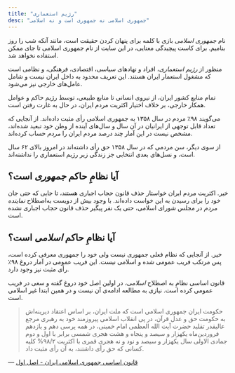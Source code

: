 ```yaml
---
title: "رژیم استعماری"
desc: "جمهوری اسلامی نه جمهوری است و نه اسلامی"
---
```


نام *جمهوری اسلامی* بازی با کلمه برای پنهان کردن حقیقت است، مانند آنکه شب را روز بنامیم. برای کاست پیچیدگی معنایی، در این سایت از نام جمهوری اسلامی تا جای ممکن استفاده نخواهد شد.

منظور از *رژیم استعماری*، افراد و نهادهای سیاسی، اقتصادی، فرهنگی، و نظامی است که مشغول استعمار ایران هستند. این تعریف محدود به داخل ایران نیست و شامل عامل‌های خارجی نیز می‌شود.

تمام منابع کشور ایران، از نیروی انسانی تا منابع طبیعی، توسط رژیم حاکم و عوامل همکار خارجی، بر خلاف اختیار اکثریت مردم ایران، در حال به غارت رفتن است.

می‌گویند ۹۸٪ مردم در سال ۱۳۵۸ به جمهوری اسلامی رأی مثبت داده‌اند. از آنجایی که تعداد قابل توجهی از ایرانیان در آن سال و سال‌های آینده از وطن خود تبعید شده‌اند، مشخص نیست در این آمار چند درصد مردم ایران را *مردم* حساب کرده‌اند.

از سوی دیگر، سن مردمی که در سال ۱۳۵۸ حق رأی داشته‌اند در امروز بالای ۶۲ سال است، و نسل‌های بعدی انتخابی جز زندگی زیر رژیم استعماری را نداشته‌اند.

## آیا نظامِ حاکم *جمهوری* است؟
خیر. اکثریت مردم ایران خواستار حذف قانون حجاب اجباری هستند، تا جایی که حتی جان خود را برای رسیدن به این خواست داده‌اند. با وجود بیش از دویست به‌اصطلاح *نماینده مردم* در مجلس شورای اسلامی، حتی یک نفر پیگیر حذف قانون حجاب اجباری نشده است.

## آیا نظامِ حاکم *اسلامی* است؟
خیر. از آنجایی که نظام فعلی جمهوری نیست ولی خود را جمهوری معرفی کرده است، پس مرتکب فریب عمومی شده و اسلامی نیست. این فریب عمومی در آمار دروغ ۹۸٪ رأی مثبت نیز وجود دارد.

قانون اساسی نظامِ به اصطلاح *اسلامی،* در اولین اصل خود دروغ گفته و سعی در فریب عمومی کرده است. نیازی به مطالعه ادامه‌ی آن نیست و در همین ابتدا غیر اسلامی است.

> حكومت ایران جمهوری اسلامی است كه ملت ایران، بر اساس اعتقاد دیرینه‏‌اش به حكومت حق و عدل قرآن، در پی انقلاب اسلامی پیروزمند خود به رهبری مرجع عالی‏قدر تقلید حضرت آیت‏ الله العظمی امام خمینی، در همه ‏پرسی دهم و یازدهم فروردین‏‌ماه یكهزار و سیصد و پنجاه و هشت هجری شمسی برابر با اول و دوم جمادی‏ الاولی سال یكهزار و سیصد و نود و نه هجری قمری با اكثریت ۹۸/۲‏% كلیه كسانی كه حق رأی داشتند، به آن رأی مثبت داد.

&mdash; [قانون اساسی جمهوری اسلامی ایران - اصل اول](https://fa.wikisource.org/wiki/%D9%82%D8%A7%D9%86%D9%88%D9%86_%D8%A7%D8%B3%D8%A7%D8%B3%DB%8C_%D8%AC%D9%85%D9%87%D9%88%D8%B1%DB%8C_%D8%A7%D8%B3%D9%84%D8%A7%D9%85%DB%8C_%D8%A7%DB%8C%D8%B1%D8%A7%D9%86#%D8%A7%D8%B5%D9%84_%D8%A7%D9%88%D9%91%D9%84)

